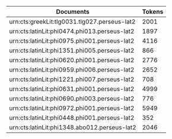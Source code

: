 | Documents                                                        | Tokens     |
| --                                                               | --         |
| urn:cts:greekLit:tlg0031.tlg027.perseus-lat2                     | 2001       |
| urn:cts:latinLit:phi0474.phi013.perseus-lat2                     | 1897       |
| urn:cts:latinLit:phi0975.phi001.perseus-lat2                     | 4116       |
| urn:cts:latinLit:phi1351.phi005.perseus-lat2                     | 866        |
| urn:cts:latinLit:phi0620.phi001.perseus-lat2                     | 2776       |
| urn:cts:latinLit:phi0959.phi006.perseus-lat2                     | 2652       |
| urn:cts:latinLit:phi1221.phi007.perseus-lat2                     | 708        |
| urn:cts:latinLit:phi0631.phi001.perseus-lat2                     | 4999       |
| urn:cts:latinLit:phi0690.phi003.perseus-lat2                     | 776        |
| urn:cts:latinLit:phi0972.phi001.perseus-lat2                     | 5949       |
| urn:cts:latinLit:phi0448.phi001.perseus-lat2                     | 352        |
| urn:cts:latinLit:phi1348.abo012.perseus-lat2                     | 2046       |
